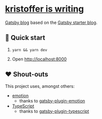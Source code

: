 # [kristoffer is writing](https://kristoffer.is/writing)

[Gatsby blog](https://www.gatsbyjs.org/) based on the [Gatsby starter blog](https://github.com/gatsbyjs/gatsby-starter-blog).

## 🚀 Quick start

1. `yarn && yarn dev`

1. Open [http://localhost:8000](http://localhost:8000)

## ❤️ Shout-outs

This project uses, amongst others:

- [emotion](https://emotion.sh)
  - thanks to [gatsby-plugin-emotion](https://github.com/gatsbyjs/gatsby/tree/master/packages/gatsby-plugin-emotion)
- [TypeScript](https://www.typescriptlang.org)
  - thanks to [gatsby-plugin-typescript](https://github.com/gatsbyjs/gatsby/tree/master/packages/gatsby-plugin-typescript)

